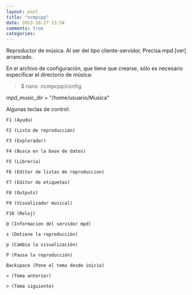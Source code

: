 ```yaml
---
layout: post
title: "ncmpcpp"
date: 2013-10-27 13:54
comments: true
categories: 
---
```

Reproductor de música. Al ser del tipo cliente-servidor, Precisa mpd [ver] arrancado.

En el archivo de configuración, que tiene que crearse, sólo es necesario especificar el directorio de música:

>$ nano .ncmpcpp/config

mpd_music_dir = "/home/usuario/Musica" 

Algunas teclas de control:

	F1 (Ayuda)

	F2 (Lista de reproducción)

	F3 (Explorador)

	F4 (Busca en la base de datos)

	F5 (Libreria)

	F6 (Editor de listas de reproduccion)

	F7 (Editor de etiquetas)

	F8 (Outputs)

	F9 (Visualizador musical)

	F10 (Reloj)

	@ (Informacion del servidor mpd)

	s (Detiene la reproducción)

	p (Cambia la visualización)

	P (Pausa la reproducción)

	Backspace (Pone el tema desde inicio)

	< (Tema anterior)

	> (Tema siguiente)

